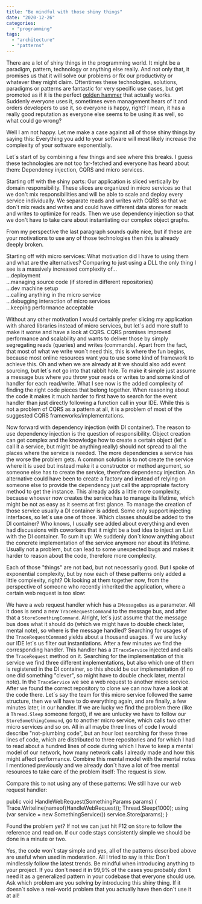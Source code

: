 ```yaml
---
title: "Be mindful with those shiny things"
date: "2020-12-26"
categories: 
  - "programming"
tags: 
  - "architecture"
  - "patterns"
---
```


There are a lot of shiny things in the programming world. It might be a paradigm, pattern, technology or anything else really. And not only that, it promises us that it will solve our problems or fix our productivity or whatever they might claim. Oftentimes these technologies, solutions, paradigms or patterns are fantastic for very specific use cases, but get promoted as if it is the perfect [golden hammer](https://sourcemaking.com/antipatterns/golden-hammer) that actually works. Suddenly everyone uses it, sometimes even management hears of it and orders developers to use it, so everyone is happy, right? I mean, it has a really good reputation as everyone else seems to be using it as well, so what could go wrong?

Well I am not happy. Let me make a case against all of those shiny things by saying this: Everything you add to your software will most likely increase the complexity of your software exponentially.

Let´s start of by combining a few things and see where this breaks. I guess these technologies are not too far-fetched and everyone has heard about them: Dependency injection, CQRS and micro services.

Starting off with the shiny parts: Our application is sliced vertically by domain responsibility. These slices are organized in micro services so that we don't mix responsibilities and will be able to scale and deploy every service individually. We separate reads and writes with CQRS so that we don´t mix reads and writes and could have different data stores for reads and writes to optimize for reads. Then we use dependency injection so that we don't have to take care about instantiating our complex object graphs.

From my perspective the last paragraph sounds quite nice, but if these are your motivations to use any of those technologies then this is already deeply broken.

Starting off with micro services: What motivation did I have to using them and what are the alternatives? Comparing to just using a DLL the only thing I see is a massively increased complexity of...  
...deployment  
...managing source code (if stored in different repositories)  
...dev machine setup  
...calling anything in the micro service  
...debugging interaction of micro services  
...keeping performance acceptable

Without any other motivation I would certainly prefer slicing my application with shared libraries instead of micro services, but let´s add more stuff to make it worse and have a look at CQRS. CQRS promises improved performance and scalability and wants to deliver those by simply segregating reads (queries) and writes (commands). Apart from the fact, that most of what we write won´t need this, this is where the fun begins, because most online resources want you to use some kind of framework to achieve this. Oh and when we are already at it we should also add event sourcing, but let´s not go into that rabbit hole. To make it simple just assume a message bus where you throw your reads or writes to and some kind of handler for each read/write. What I see now is the added complexity of finding the right code pieces that belong together. When reasoning about the code it makes it much harder to first have to search for the event handler than just directly following a function call in your IDE. While this is not a problem of CQRS as a pattern at all, it is a problem of most of the suggested CQRS frameworks/implementations.

Now forward with dependency injection (with DI container). The reason to use dependency injection is the question of responsibility. Object creation can get complex and the knowledge how to create a certain object (let´s call it a service, but might be anything really) should not spread to all the places where the service is needed. The more dependencies a service has the worse the problem gets. A common solution is to not create the service where it is used but instead make it a constructor or method argument, so someone else has to create the service, therefore dependency injection. An alternative could have been to create a factory and instead of relying on someone else to provide the dependency just call the appropriate factory method to get the instance. This already adds a little more complexity, because whoever now creates the service has to manage its lifetime, which might be not as easy as it seems at first glance. To manage the creation of those service usually a DI container is added. Some only support injecting interfaces, so let´s use one of those. Which classes should be added to the DI container? Who knows, I usually see added about everything and even had discussions with coworkers that it might be a bad idea to inject an IList with the DI container. To sum it up: We suddenly don´t know anything about the concrete implementation of the service anymore nor about its lifetime. Usually not a problem, but can lead to some unexpected bugs and makes it harder to reason about the code, therefore more complexity.

Each of those "things" are not bad, but not necessarily good. But I spoke of exponential complexity, but by now each of these patterns only added a little complexity, right? Ok looking at them together now, from the perspective of someone who recently inherited the application, where a certain web request is too slow:

We have a web request handler which has a `IMessageBus` as a parameter. All it does is send a new `TraceRequestCommand` to the message bus, and after that a `StoreSomethingCommand`. Alright, let´s just assume that the message bus does what it should do (which we might have to double check later, mental note), so where is the message handled? Searching for usages of the `TraceRequestCommand` yields about a thousand usages. If we are lucky our IDE let´s us filter out instantiations. After a few minutes we find the corresponding handler. This handler has a `ITraceService` injected and calls the `TraceRequest` method on it. Searching for the implementation of this service we find three different implementations, but also which one of them is registered in the DI container, so this should be our implementation (if no one did something "clever", so might have to double check later, mental note). In the `TraceService` we see a web request to another micro service. After we found the correct repository to clone we can now have a look at the code there. Let´s say the team for this micro service followed the same structure, then we will have to do everything again, and are finally, a few minutes later, in our handler. If we are lucky we find the problem there (like a `Thread.Sleep` someone forgot), if we are unlucky we have to follow our `StoreSomethingCommand`, go to another micro service, which calls two other micro services and so on. All in all maybe three lines of code I would describe "not-plumbing code", but an hour lost searching for these three lines of code, which are distributed to three repositories and for which I had to read about a hundred lines of code during which I have to keep a mental model of our network, how many network calls I already made and how this might affect performance. Combine this mental model with the mental notes I mentioned previously and we already don´t have a lot of free mental resources to take care of the problem itself: The request is slow.

Compare this to not using any of these patterns: We still have our web request handler:

public void HandleWebRequest(SomethingParams params)
{
    Trace.Writeline(nameof(HandleWebRequest));
    Thread.Sleep(1000);
    using (var service = new SomethingService())
        service.Store(params);
}

Found the problem yet? If not we can just hit F12 on `Store` to follow the reference and read on. If our code stays consistently simple we should be done in a minute or two.

Yes, the code won´t stay simple and yes, all of the patterns described above are useful when used in moderation. All I tried to say is this: Don´t mindlessly follow the latest trends. Be mindful when introducing anything to your project. If you don´t need it in 99,9% of the cases you probably don´t need it as a generalized pattern in your codebase that everyone should use. Ask which problem are you solving by introducing this shiny thing. If it doesn´t solve a real-world problem that you actually have then don´t use it at all!
